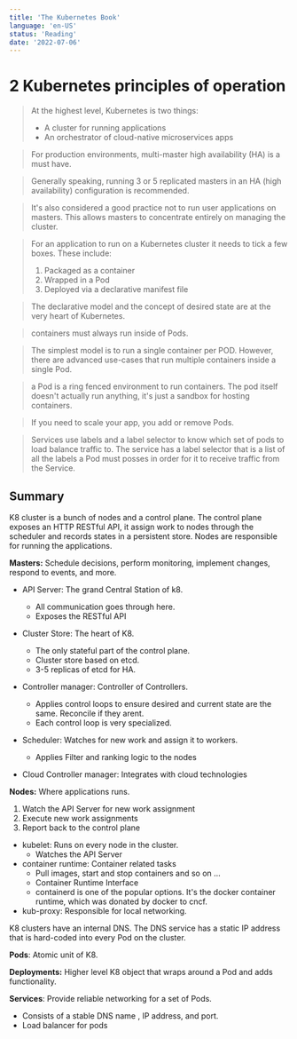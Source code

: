 ```yaml
---
title: 'The Kubernetes Book'
language: 'en-US'
status: 'Reading'
date: '2022-07-06'
---
```


# 2 Kubernetes principles of operation

> At the highest level, Kubernetes is two things:
>
> - A cluster for running applications
> - An orchestrator of cloud-native microservices apps

> For production environments, multi-master high availability (HA) is a must have.

> Generally speaking, running 3 or 5 replicated masters in an HA (high availability) configuration is recommended.

> It's also considered a good practice not to run user applications on masters. This allows masters to concentrate entirely on managing the cluster.

> For an application to run on a Kubernetes cluster it needs to tick a few boxes. These include:
>
> 1. Packaged as a container
> 2. Wrapped in a Pod
> 3. Deployed via a declarative manifest file

> The declarative model and the concept of desired state are at the very heart of Kubernetes.

> containers must always run inside of Pods.

> The simplest model is to run a single container per POD. However, there are advanced use-cases that run multiple containers inside a single Pod.

> a Pod is a ring fenced environment to run containers. The pod itself doesn't actually run anything, it's just a sandbox for hosting containers.

> If you need to scale your app, you add or remove Pods.

> Services use labels and a label selector to know which set of pods to load balance traffic to. The service has a label selector that is a list of all the labels a Pod must posses in order for it to receive traffic from the Service.

## Summary

K8 cluster is a bunch of nodes and a control plane. The control plane exposes an HTTP RESTful API, it assign work to nodes through the scheduler and records states in a persistent store. Nodes are responsible for running the applications.

**Masters:** Schedule decisions, perform monitoring, implement changes, respond to events, and more.

- API Server: The grand Central Station of k8. 
  - All communication goes through here.
  - Exposes the RESTful API

- Cluster Store: The heart of K8.
  - The only stateful part of the control plane.
  - Cluster store based on etcd.
  - 3-5 replicas of etcd for HA.
- Controller manager: Controller of Controllers.
  - Applies control loops to ensure desired and current state are the same. Reconcile if they arent.
  - Each control loop is very specialized.
- Scheduler: Watches for new work and assign it to workers.
  - Applies Filter and ranking logic to the nodes
- Cloud Controller manager: Integrates with cloud technologies

**Nodes:** Where applications runs.

1. Watch the API Server for new work assignment
2. Execute new work assignments
3. Report back to the control plane

- kubelet: Runs on every node in the cluster.
  - Watches the API Server
- container runtime: Container related tasks
  - Pull images, start and stop containers and so on ...
  - Container Runtime Interface
  - containerd is one of the popular options. It's the docker container runtime, which was donated by docker to cncf.
- kub-proxy: Responsible for local networking.

K8 clusters have an internal DNS. The DNS service has a static IP address that is hard-coded into every Pod on the cluster.

**Pods**: Atomic unit of K8.

**Deployments:** Higher level K8 object that wraps around a Pod and adds functionality.

**Services**: Provide reliable networking for a set of Pods.

- Consists of a stable DNS name , IP address, and port. 
- Load balancer for pods

